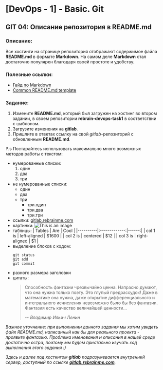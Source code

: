 # [DevOps - 1] - Basic. Git
##  GIT 04: Описание репозитория в README.md 

### Описание:

Все хостинги на странице репозитория отображают содержимое файла **README.md** в формате **Markdown**. На самом деле **Markdown** стал достаточно популярен благодаря своей простоте и удобству.

### Полезные ссылки:

- [Гайд по Markdown](https://guides.github.com/features/mastering-markdown/)
- [Common README.md template](https://github.com/noffle/common-readme)

### Задание:

1. Измените **README.md**, который был загружен на хостинг во втором задании, в своем репозитории **rebrain-devops-task1** в соответствии с шаблоном.
2. Загрузите изменения на **gitlab**.
3. Пришлите в ответах ссылку на свой *gitlab*-репозиторий с обновленным **README.md**.

P.s Постарайтесь использовать максимально много возможных методов работы с текстом:

- нумерованные списки:
  1. один
  2. два
  3. три
- не нумерованные списки:
  - один
  - два
  - три
    - три.один
    - три.два
    - три.три
- ссылки:
  [gitlab.rebrainme.com](https://gitlab.rebrainme.com/)
- картинки:
  ![This is an image](https://myoctocat.com/assets/images/base-octocat.svg)
- таблицы:
  | Tables   |      Are      |  Cool |
  |----------|:-------------:|------:|
  | col 1 is |  left-aligned | $1600 |
  | col 2 is |    centered   |   $12 |
  | col 3 is | right-aligned |    $1 |
- выделение блоков с кодом:
  ```
  git status
  git add
  git commit
  ```
- разного размера заголовки
- цитаты:
  > Способность фантазии чрезвычайно ценна. Напрасно думают, что она нужна только поэту. Это глупый предрассудок! Даже в математике она нужна, даже открытие дифференциального и интегрального исчисления невозможно было бы без фантазии. Фантазия есть качество величайшей ценности… 
  >
  > -- <cite>Владимир Ильич Ленин</cite>


*Важное уточнение: при выполнении данного задания мы хотим увидеть файл README.md, написанный как бы для реального проекта - проявите фантазию. Проблема именования и описания в нашей среде достаточно остра, поэтому мы будем пристально изучать ход выполнения этого задания :)*

*Здесь и далее под хостингом **gitlab** подразумевается внутренний сервер, доступный по ссылке **[gitlab.rebrainme.com](https://gitlab.rebrainme.com/)**.*
